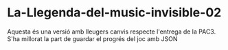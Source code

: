# La-Llegenda-del-music-invisible-02
Aquesta és una versió amb lleugers canvis respecte l'entrega de la PAC3.
S'ha millorat la part de guardar el progrés del joc amb JSON
